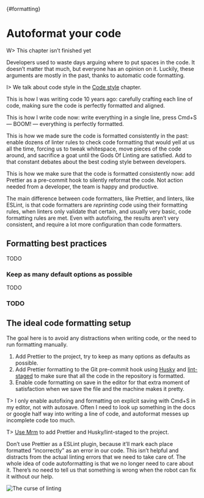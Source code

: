 {#formatting}

# Autoformat your code

<!-- description: How tools can make our lives much easier by formatting code for us -->

W> This chapter isn’t finished yet

Developers used to waste days arguing where to put spaces in the code. It doesn’t matter that much, but everyone has an opinion on it. Luckily, these arguments are mostly in the past, thanks to automatic code formatting.

I> We talk about code style in the [Code style](#code-style) chapter.

This is how I was writing code 10 years ago: carefully crafting each line of code, making sure the code is perfectly formatted and aligned.

This is how I write code now: write everything in a single line, press Cmd+S — BOOM! — everything is perfectly formatted.

This is how we made sure the code is formatted consistently in the past: enable dozens of linter rules to check code formatting that would yell at us all the time, forcing us to tweak whitespace, move pieces of the code around, and sacrifice a goat until the Gods Of Linting are satisfied. Add to that constant debates about the best coding style between developers.

This is how we make sure that the code is formatted consistently now: add Prettier as a pre-commit hook to silently reformat the code. Not action needed from a developer, the team is happy and productive.

The main difference between code formatters, like Prettier, and linters, like ESLint, is that code formatters are _reprinting_ code using their formatting rules, when linters only validate that certain, and usually very basic, code formatting rules are met. Even with autofixing, the results aren’t very consistent, and require a lot more configuration than code formatters.

## Formatting best practices

TODO

### Keep as many default options as possible

TODO

### TODO

## The ideal code formatting setup

The goal here is to avoid any distractions when writing code, or the need to run formatting manually.

1. Add Prettier to the project, try to keep as many options as defaults as possible.
2. Add Prettier formatting to the Git pre-commit hook using [Husky](https://github.com/typicode/husky) and [lint-staged](https://github.com/lint-staged/lint-staged) to make sure that all the code in the repository is formatted.
3. Enable code formatting on save in the editor for that extra moment of satisfaction when we save the file and the machine makes it pretty.

T> I only enable autofixing and formatting on explicit saving with Cmd+S in my editor, not with autosave. Often I need to look up something in the docs or google half way into writing a line of code, and autoformat messes up incomplete code too much.

T> [Use Mrm](https://mrm.js.org/) to add Prettier and Husky/lint-staged to the project.

Don’t use Prettier as a ESLint plugin, because it’ll mark each place formatted “incorrectly” as an error in our code. This isn’t helpful and distracts from the actual linting errors that we need to take care of. The whole idea of code autoformatting is that we no longer need to care about it. There’s no need to tell us that something is wrong when the robot can fix it without our help.

![The curse of linting](images/curse-of-linting.jpeg)
